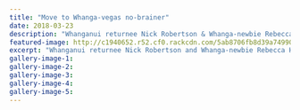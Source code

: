 ```yaml
---
title: "Move to Whanga-vegas no-brainer"
date: 2018-03-23
description: "Whanganui returnee Nick Robertson & Whanga-newbie Rebecca Hay are laying down the law..."
featured-image: http://c1940652.r52.cf0.rackcdn.com/5ab8706fb8d39a7499000fac/Nick-Robertson-Armstrong--Barton-chron-23-march.jpg
excerpt: "Whanganui returnee Nick Robertson and Whanga-newbie Rebecca Hay are laying down the law."
gallery-image-1: 
gallery-image-2: 
gallery-image-3: 
gallery-image-4: 
gallery-image-5: 
---
```

